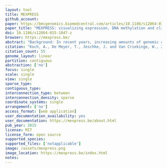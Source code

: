 ```yaml
---
layout: tool 
title: MEXPRESS
github_account: 
paper: https://bmcgenomics.biomedcentral.com/articles/10.1186/s12864-015-1847-z
paper_title: "MEXPRESS: visualizing expression, DNA methylation and clinical TCGA data"
doi: 10.1186/s12864-015-1847-z
browser: https://mexpress.be/
abstract: "Background: In recent years, increasing amounts of genomic and clinical cancer data have become publically available through large-scale collaborative projects such as The Cancer Genome Atlas (TCGA). However, as long as these datasets are difficult to access and interpret, they are essentially useless for a major part of the research community and their scientific potential will not be fully realized. To address these issues we developed MEXPRESS, a straightforward and easy-to-use web tool for the integration and visualization of the expression, DNA methylation and clinical TCGA data on a single-gene level (http://mexpress.be). Results: In comparison to existing tools, MEXPRESS allows researchers to quickly visualize and interpret the different TCGA datasets and their relationships for a single gene, as demonstrated for GSTP1 in prostate adenocarcinoma. We also used MEXPRESS to reveal the differences in the DNA methylation status of the PAM50 marker gene MLPH between the breast cancer subtypes and how these differences were linked to the expression of MPLH. Conclusions: We have created a user-friendly tool for the visualization and interpretation of TCGA data, offering clinical researchers a simple way to evaluate the TCGA data for their genes or candidate biomarkers of interest."
citation: "Koch, A., De Meyer, T., Jeschke, J. and Van Criekinge, W., 2015. MEXPRESS: visualizing expression, DNA methylation and clinical TCGA data. BMC genomics, 16(1), p.636."
citation_count: 55
genome_layout: linear
partition: contiguous
abstraction: ['no']
focus: single
scale: single
view: single
sparse_type: 
contiguous_type: 
interconnection_type: between
interconnection_density: sparse
coordinate_systems: single
arrangement: ['no']
access_format: [web application]
user_documentation_availability: yes 
user_documentation: https://mexpress.be/about.html
pub_year: 2015
license: MIT
license_form: open source
supported_species: 
supported_files: ['notapplicable']
image: /assets/mexpress.png
image_location: https://mexpress.be/index.html
notes: 
---
```

